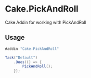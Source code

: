 # Cake.PickAndRoll

Cake Addin for working with PickAndRoll


## Usage

```csharp
#addin "Cake.PickAndRoll"

Task("Default")
    .Does(() => {
        PickAndRoll();
    });
```